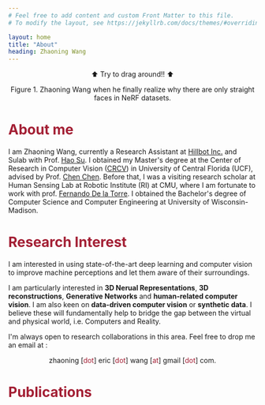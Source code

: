 ```yaml
---
# Feel free to add content and custom Front Matter to this file.
# To modify the layout, see https://jekyllrb.com/docs/themes/#overriding-theme-defaults

layout: home
title: "About"
heading: Zhaoning Wang
---
```


<p style="text-align: center;">⬆️ Try to drag around!! ⬆️</p>
<p style="text-align: center;">Figure 1. Zhaoning Wang when he finally realize why there are only straight faces in NeRF datasets.</p>

# <span style="color:#A31F34"><b>About me</b></span>

<!-- <b>news</b> -->

<!-- I will be joining [Hao Su](https://cseweb.ucsd.edu/~haosu/)'s lab and  as a Research Assistant  -->


<!-- I am Zhaoning Wang, a research Master's student at the Center of Research in Computer Vision ([CRCV](https://www.crcv.ucf.edu/)) of University of Central Florida (UCF). I am advised by Prof. [Chen Chen](https://www.crcv.ucf.edu/chenchen/). Before that, I was a visiting research scholar at Human Sensing Lab at Robotic Institute (RI) at CMU, where I am fortunate to work with prof.[Fernando De la Torre](https://www.cs.cmu.edu/~ftorre/). I obtained the Bachelor's degree of Computer Science and Computer Engineering at Unviersity of Wisconsin-Madison, advised by Prof. [Yixuan Sharon Li](https://pages.cs.wisc.edu/~sharonli/). -->
I am Zhaoning Wang, currently a Research Assistant at [Hillbot Inc.](https://www.hillbot.ai/) and Sulab with Prof. [Hao Su](https://cseweb.ucsd.edu/~haosu/). I obtained my Master's degree at the Center of Research in Computer Vision ([CRCV](https://www.crcv.ucf.edu/)) in University of Central Florida (UCF), advised by Prof. [Chen Chen](https://www.crcv.ucf.edu/chenchen/). Before that, I was a visiting research scholar at Human Sensing Lab at Robotic Institute (RI) at CMU, where I am fortunate to work with prof. [Fernando De la Torre](https://www.cs.cmu.edu/~ftorre/). I obtained the Bachelor's degree of Computer Science and Computer Engineering at University of Wisconsin-Madison.

# <span style="color:#A31F34"><b>Research Interest</b></span>

I am interested in using state-of-the-art deep learning and computer vision to improve machine perceptions and let them aware of their surroundings. 

I am particularly interested in **3D Nerual Representations**, **3D reconstructions**, **Generative Networks** and **human-related computer vision**. I am also keen on **data-driven computer vision** or **synthetic data**. I believe these will fundamentally help to bridge the gap between the virtual and physical world, i.e. Computers and Reality.



I'm always open to research collaborations in this area. Feel free to drop me an email at : 

<p style=" text-align: center;">zhaoning [<span style="color:#A31F34">dot</span>] eric [<span style="color:#A31F34">dot</span>] wang [<span style="color:#A31F34">at</span>] gmail [<span style="color:#A31F34">dot</span>] com.</p>


# <span style="color:#A31F34"><b>Publications</b></span>